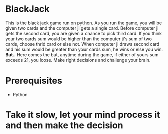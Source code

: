 # BlackJack
This is the black jack game run on python.
As you run the game, you will be given two cards and the computer ji gets a single card.
Before computer ji gets the second card, you are given a chance to pick third card.
If you think your two cards sum would be higher than the computer ji's sum of two cards, choose thrid card or else not.
When computer ji draws second card and his sum would be greater than your cards sum, he wins or else you win.
**But..**
Here comes the but, anytime during the game, if either of yours sum exceeds 21, you loose.
Make right decisions and challenge your brain.
# Prerequisites
* Python
# Take it slow, let your mind process it and then make the decision
